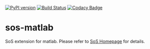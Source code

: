 [![PyPI version](https://badge.fury.io/py/sos-matlab.svg)](https://badge.fury.io/py/sos-matlab)
[![Build Status](https://travis-ci.org/vatlab/sos-matlab.svg?branch=master)](https://travis-ci.org/vatlab/sos-matlab)
[![Codacy Badge](https://api.codacy.com/project/badge/Grade/31a28347fd504239877d095fc0067b2a)](https://www.codacy.com/app/BoPeng/sos-matlab?utm_source=github.com&amp;utm_medium=referral&amp;utm_content=vatlab/sos-matlab&amp;utm_campaign=Badge_Grade)

# sos-matlab
SoS extension for matlab. Please refer to [SoS Homepage](http://vatlab.github.io/SoS/) for details.

